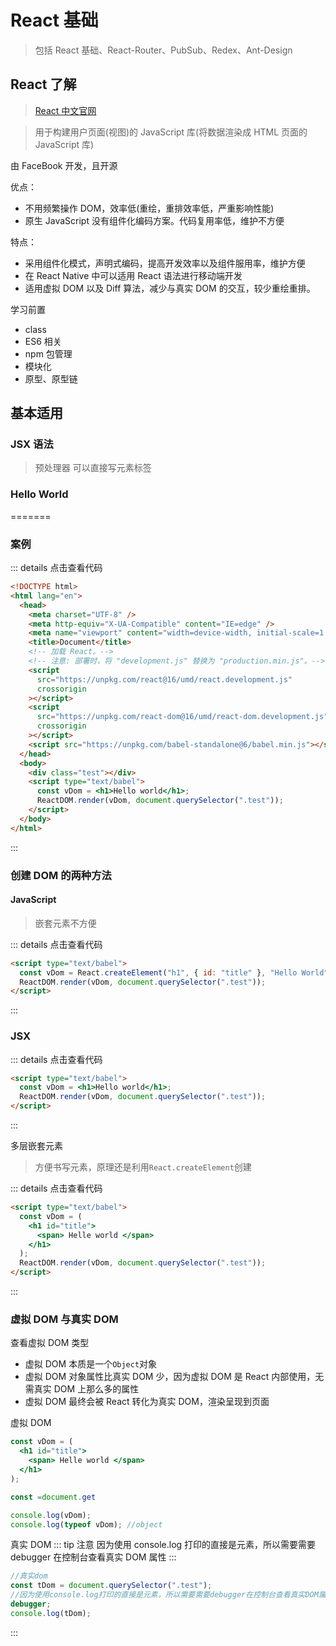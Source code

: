 # React 基础

> 包括 React 基础、React-Router、PubSub、Redex、Ant-Design

## React 了解

> [React 中文官网](https://react.docschina.org/)

> 用于构建用户页面(视图)的 JavaScript 库(将数据渲染成 HTML 页面的 JavaScript 库)

由 FaceBook 开发，且开源

优点：

- 不用频繁操作 DOM，效率低(重绘，重排效率低，严重影响性能)
- 原生 JavaScript 没有组件化编码方案。代码复用率低，维护不方便

特点：

- 采用组件化模式，声明式编码，提高开发效率以及组件服用率，维护方便
- 在 React Native 中可以适用 React 语法进行移动端开发
- 适用虚拟 DOM 以及 Diff 算法，减少与真实 DOM 的交互，较少重绘重排。

学习前置

- class
- ES6 相关
- npm 包管理
- 模块化
- 原型、原型链

## 基本适用

### JSX 语法

> 预处理器 可以直接写元素标签

### Hello World

=======

### 案例

::: details 点击查看代码

```html
<!DOCTYPE html>
<html lang="en">
  <head>
    <meta charset="UTF-8" />
    <meta http-equiv="X-UA-Compatible" content="IE=edge" />
    <meta name="viewport" content="width=device-width, initial-scale=1.0" />
    <title>Document</title>
    <!-- 加载 React。-->
    <!-- 注意: 部署时，将 "development.js" 替换为 "production.min.js"。-->
    <script
      src="https://unpkg.com/react@16/umd/react.development.js"
      crossorigin
    ></script>
    <script
      src="https://unpkg.com/react-dom@16/umd/react-dom.development.js"
      crossorigin
    ></script>
    <script src="https://unpkg.com/babel-standalone@6/babel.min.js"></script>
  </head>
  <body>
    <div class="test"></div>
    <script type="text/babel">
      const vDom = <h1>Hello world</h1>;
      ReactDOM.render(vDom, document.querySelector(".test"));
    </script>
  </body>
</html>
```

:::

### 创建 DOM 的两种方法

#### JavaScript

> 嵌套元素不方便

::: details 点击查看代码

```html
<script type="text/babel">
  const vDom = React.createElement("h1", { id: "title" }, "Hello World");
  ReactDOM.render(vDom, document.querySelector(".test"));
</script>
```

:::

### JSX

::: details 点击查看代码

```html
<script type="text/babel">
  const vDom = <h1>Hello world</h1>;
  ReactDOM.render(vDom, document.querySelector(".test"));
</script>
```

:::

多层嵌套元素

> 方便书写元素，原理还是利用`React.createElement`创建

::: details 点击查看代码

```html
<script type="text/babel">
  const vDom = (
    <h1 id="title">
      <span> Helle world </span>
    </h1>
  );
  ReactDOM.render(vDom, document.querySelector(".test"));
</script>
```

:::

### 虚拟 DOM 与真实 DOM

查看虚拟 DOM 类型

- 虚拟 DOM 本质是一个`Object`对象
- 虚拟 DOM 对象属性比真实 DOM 少，因为虚拟 DOM 是 React 内部使用，无需真实 DOM 上那么多的属性
- 虚拟 DOM 最终会被 React 转化为真实 DOM，渲染呈现到页面

虚拟 DOM

```jsx
const vDom = (
  <h1 id="title">
    <span> Helle world </span>
  </h1>
);

const =document.get

console.log(vDom);
console.log(typeof vDom); //object

```

真实 DOM
::: tip 注意
因为使用 console.log 打印的直接是元素，所以需要需要 debugger 在控制台查看真实 DOM 属性
:::

```js
//真实dom
const tDom = document.querySelector(".test");
//因为使用console.log打印的直接是元素，所以需要需要debugger在控制台查看真实DOM属性
debugger;
console.log(tDom);
```

:::

